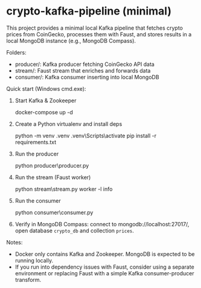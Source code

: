 # crypto-kafka-pipeline (minimal)

This project provides a minimal local Kafka pipeline that fetches crypto prices from CoinGecko, processes them with Faust, and stores results in a local MongoDB instance (e.g., MongoDB Compass).

Folders:
- producer/: Kafka producer fetching CoinGecko API data
- stream/: Faust stream that enriches and forwards data
- consumer/: Kafka consumer inserting into local MongoDB

Quick start (Windows cmd.exe):

1. Start Kafka & Zookeeper

    docker-compose up -d

2. Create a Python virtualenv and install deps

    python -m venv .venv
    .venv\Scripts\activate
    pip install -r requirements.txt

3. Run the producer

    python producer\producer.py

4. Run the stream (Faust worker)

    python stream\stream.py worker -l info

5. Run the consumer

    python consumer\consumer.py

6. Verify in MongoDB Compass: connect to mongodb://localhost:27017/, open database `crypto_db` and collection `prices`.

Notes:
- Docker only contains Kafka and Zookeeper. MongoDB is expected to be running locally.
- If you run into dependency issues with Faust, consider using a separate environment or replacing Faust with a simple Kafka consumer-producer transform.
